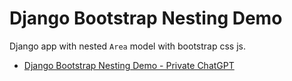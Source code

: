 # Django Bootstrap Nesting Demo

Django app with nested `Area` model with bootstrap css js.

- [Django Bootstrap Nesting Demo - Private ChatGPT](https://chatgpt.com/c/682b3b5f-7e8c-8002-b96f-972780d748dc)

